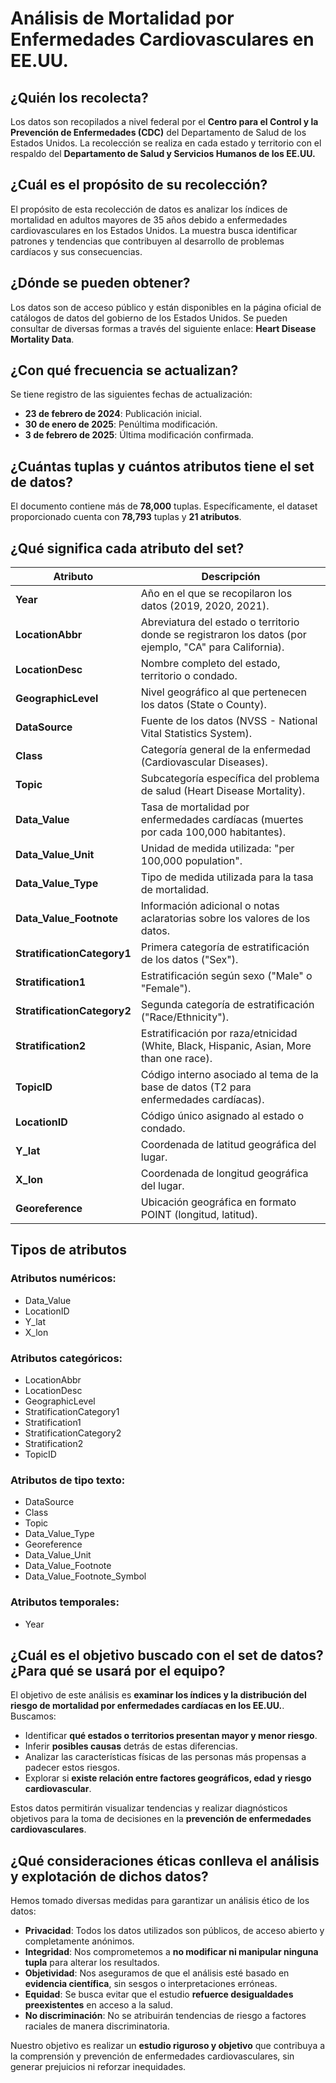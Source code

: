 # Análisis de Mortalidad por Enfermedades Cardiovasculares en EE.UU.

## ¿Quién los recolecta?
Los datos son recopilados a nivel federal por el **Centro para el Control y la Prevención de Enfermedades (CDC)** del Departamento de Salud de los Estados Unidos. La recolección se realiza en cada estado y territorio con el respaldo del **Departamento de Salud y Servicios Humanos de los EE.UU.**

## ¿Cuál es el propósito de su recolección?
El propósito de esta recolección de datos es analizar los índices de mortalidad en adultos mayores de 35 años debido a enfermedades cardiovasculares en los Estados Unidos. La muestra busca identificar patrones y tendencias que contribuyen al desarrollo de problemas cardíacos y sus consecuencias.

## ¿Dónde se pueden obtener?
Los datos son de acceso público y están disponibles en la página oficial de catálogos de datos del gobierno de los Estados Unidos. Se pueden consultar de diversas formas a través del siguiente enlace: **Heart Disease Mortality Data**.

## ¿Con qué frecuencia se actualizan?
Se tiene registro de las siguientes fechas de actualización:
- **23 de febrero de 2024**: Publicación inicial.
- **30 de enero de 2025**: Penúltima modificación.
- **3 de febrero de 2025**: Última modificación confirmada.

## ¿Cuántas tuplas y cuántos atributos tiene el set de datos?
El documento contiene más de **78,000** tuplas. Específicamente, el dataset proporcionado cuenta con **78,793** tuplas y **21 atributos**.

## ¿Qué significa cada atributo del set?
| Atributo | Descripción |
|----------|------------|
| **Year** | Año en el que se recopilaron los datos (2019, 2020, 2021). |
| **LocationAbbr** | Abreviatura del estado o territorio donde se registraron los datos (por ejemplo, "CA" para California). |
| **LocationDesc** | Nombre completo del estado, territorio o condado. |
| **GeographicLevel** | Nivel geográfico al que pertenecen los datos (State o County). |
| **DataSource** | Fuente de los datos (NVSS - National Vital Statistics System). |
| **Class** | Categoría general de la enfermedad (Cardiovascular Diseases). |
| **Topic** | Subcategoría específica del problema de salud (Heart Disease Mortality). |
| **Data_Value** | Tasa de mortalidad por enfermedades cardíacas (muertes por cada 100,000 habitantes). |
| **Data_Value_Unit** | Unidad de medida utilizada: "per 100,000 population". |
| **Data_Value_Type** | Tipo de medida utilizada para la tasa de mortalidad. |
| **Data_Value_Footnote** | Información adicional o notas aclaratorias sobre los valores de los datos. |
| **StratificationCategory1** | Primera categoría de estratificación de los datos ("Sex"). |
| **Stratification1** | Estratificación según sexo ("Male" o "Female"). |
| **StratificationCategory2** | Segunda categoría de estratificación ("Race/Ethnicity"). |
| **Stratification2** | Estratificación por raza/etnicidad (White, Black, Hispanic, Asian, More than one race). |
| **TopicID** | Código interno asociado al tema de la base de datos (T2 para enfermedades cardíacas). |
| **LocationID** | Código único asignado al estado o condado. |
| **Y_lat** | Coordenada de latitud geográfica del lugar. |
| **X_lon** | Coordenada de longitud geográfica del lugar. |
| **Georeference** | Ubicación geográfica en formato POINT (longitud, latitud). |

## Tipos de atributos
### Atributos numéricos:
- Data_Value
- LocationID
- Y_lat
- X_lon

### Atributos categóricos:
- LocationAbbr
- LocationDesc
- GeographicLevel
- StratificationCategory1
- Stratification1
- StratificationCategory2
- Stratification2
- TopicID

### Atributos de tipo texto:
- DataSource
- Class
- Topic
- Data_Value_Type
- Georeference
- Data_Value_Unit
- Data_Value_Footnote
- Data_Value_Footnote_Symbol

### Atributos temporales:
- Year

## ¿Cuál es el objetivo buscado con el set de datos? ¿Para qué se usará por el equipo?
El objetivo de este análisis es **examinar los índices y la distribución del riesgo de mortalidad por enfermedades cardíacas en los EE.UU.**. Buscamos:
- Identificar **qué estados o territorios presentan mayor y menor riesgo**.
- Inferir **posibles causas** detrás de estas diferencias.
- Analizar las características físicas de las personas más propensas a padecer estos riesgos.
- Explorar si **existe relación entre factores geográficos, edad y riesgo cardiovascular**.

Estos datos permitirán visualizar tendencias y realizar diagnósticos objetivos para la toma de decisiones en la **prevención de enfermedades cardiovasculares**.

## ¿Qué consideraciones éticas conlleva el análisis y explotación de dichos datos?
Hemos tomado diversas medidas para garantizar un análisis ético de los datos:
- **Privacidad**: Todos los datos utilizados son públicos, de acceso abierto y completamente anónimos.
- **Integridad**: Nos comprometemos a **no modificar ni manipular ninguna tupla** para alterar los resultados.
- **Objetividad**: Nos aseguramos de que el análisis esté basado en **evidencia científica**, sin sesgos o interpretaciones erróneas.
- **Equidad**: Se busca evitar que el estudio **refuerce desigualdades preexistentes** en acceso a la salud.
- **No discriminación**: No se atribuirán tendencias de riesgo a factores raciales de manera discriminatoria.

Nuestro objetivo es realizar un **estudio riguroso y objetivo** que contribuya a la comprensión y prevención de enfermedades cardiovasculares, sin generar prejuicios ni reforzar inequidades.
